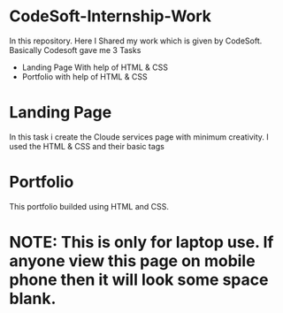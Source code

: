# CodeSoft-Internship-Work
In this repository. Here I Shared my work which is given by CodeSoft. Basically Codesoft gave me 3 Tasks
- Landing Page With help of HTML & CSS
- Portfolio with help of HTML & CSS

# Landing Page
In this task i create the Cloude services page with minimum creativity. I used the HTML & CSS and their basic tags 

# Portfolio
This portfolio builded using HTML and CSS.

# NOTE: This is only for laptop use. If anyone view this page on mobile phone then it will look some space blank.
